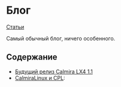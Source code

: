 # Блог

[Статьи](../stats.md)

Самый обычный блог, ничего особенного.

## Содержание

* [Будущий релиз Calmira LX4 1.1](calmira_lx4_1.1.md)
* [CalmiraLinux и CPL](cpl/README.md):
